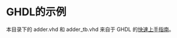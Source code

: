 # GHDL的示例

本目录下的 adder.vhd 和 adder\_tb.vhd 来自于 GHDL 的[快速上手指南](http://ghdl.readthedocs.io/en/latest/using/QuickStartGuide.html)。
